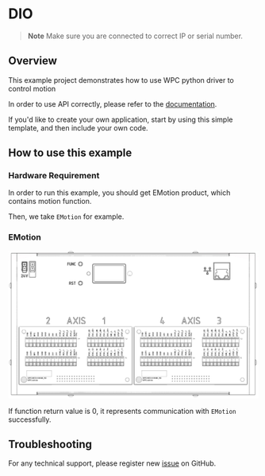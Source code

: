 # DIO
> **Note**
> Make sure you are connected to correct IP or serial number.

## Overview

This example project demonstrates how to use WPC python driver to control motion

In order to use API correctly, please refer to the [documentation](https://wpc-systems-ltd.github.io/WPC_Python_driver_release/).

If you'd like to create your own application, start by using this simple template, and then include your own code.

## How to use this example

### Hardware Requirement

In order to run this example, you should get EMotion product, which contains motion function.

Then, we take `EMotion` for example.

### EMotion

<img src="https://github.com/WPC-Systems-Ltd/WPC_Python_driver_release/blob/main/Reference/Pinouts/pinout-EMotion.JPG" alt="drawing" width="600"/>

If function return value is 0, it represents communication with `EMotion` successfully.

## Troubleshooting

For any technical support, please register new [issue](https://github.com/WPC-Systems-Ltd/WPC_Python_driver_release/issues) on GitHub.